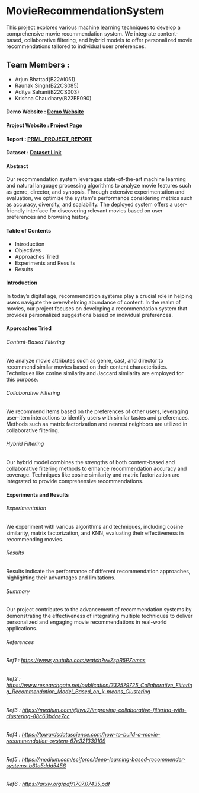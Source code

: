 # MovieRecommendationSystem
This project explores various machine learning techniques to develop a comprehensive movie recommendation system. We integrate content-based, collaborative filtering, and hybrid models to offer personalized movie recommendations tailored to individual user preferences.
## Team Members :
- Arjun Bhattad(B22AI051)
- Raunak Singh(B22CS085)
- Aditya Sahani(B22CS003)
- Krishna Chaudhary(B22EE090)
  
#### Demo Website : [Demo Website](https://movierecommendationsystem-nrpmzdwepthohlrlshxqpf.streamlit.app/)
#### Project Website : [Project Page](https://prml-project-page.netlify.app/)
#### Report : [PRML_PROJECT_REPORT](https://drive.google.com/file/d/1Gp-CGb7ZDTJkOTm91Nl3ND4mnYrbtArJ/view?usp=sharing)
#### Dataset : [Dataset Link](https://www.kaggle.com/datasets/shubhammehta21/movie-lens-small-latest-dataset)


#### Abstract
Our recommendation system leverages state-of-the-art machine learning and natural language processing algorithms to analyze movie features such as genre, director, and synopsis. Through extensive experimentation and evaluation, we optimize the system's performance considering metrics such as accuracy, diversity, and scalability. The deployed system offers a user-friendly interface for discovering relevant movies based on user preferences and browsing history.

#### Table of Contents
- Introduction
- Objectives
- Approaches Tried
- Experiments and Results
- Results

#### Introduction
In today’s digital age, recommendation systems play a crucial role in helping users navigate the overwhelming abundance of content. In the realm of movies, our project focuses on developing a recommendation system that provides personalized suggestions based on individual preferences.

#### Approaches Tried
###### Content-Based Filtering
We analyze movie attributes such as genre, cast, and director to recommend similar movies based on their content characteristics. Techniques like cosine similarity and Jaccard similarity are employed for this purpose.

###### Collaborative Filtering
We recommend items based on the preferences of other users, leveraging user-item interactions to identify users with similar tastes and preferences. Methods such as matrix factorization and nearest neighbors are utilized in collaborative filtering.

###### Hybrid Filtering
Our hybrid model combines the strengths of both content-based and collaborative filtering methods to enhance recommendation accuracy and coverage. Techniques like cosine similarity and matrix factorization are integrated to provide comprehensive recommendations.

#### Experiments and Results

###### Experimentation
We experiment with various algorithms and techniques, including cosine similarity, matrix factorization, and KNN, evaluating their effectiveness in recommending movies.

###### Results
Results indicate the performance of different recommendation approaches, highlighting their advantages and limitations.

###### Summary
Our project contributes to the advancement of recommendation systems by demonstrating the effectiveness of integrating multiple techniques to deliver personalized and engaging movie recommendations in real-world applications.


###### References
###### Ref1 : https://www.youtube.com/watch?v=ZspR5PZemcs
###### Ref2 : https://www.researchgate.net/publication/332579725_Collaborative_Filtering_Recommendation_Model_Based_on_k-means_Clustering
###### Ref3 : https://medium.com/@jwu2/improving-collaborative-filtering-with-clustering-88c63bdae7cc
###### Ref4 : https://towardsdatascience.com/how-to-build-a-movie-recommendation-system-67e321339109
###### Ref5 : https://medium.com/sciforce/deep-learning-based-recommender-systems-b61a5ddd5456
###### Ref6 : https://arxiv.org/pdf/1707.07435.pdf
